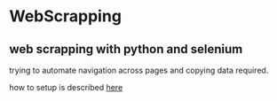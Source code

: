 # WebScrapping
web scrapping with python and selenium
--

trying to automate navigation across pages and copying data required.

how to setup is described [here](SettingUp.md)


